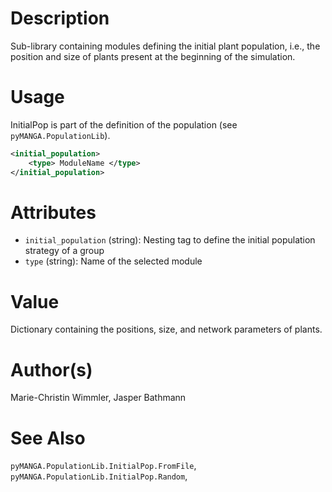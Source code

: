 # Description

Sub-library containing modules defining the initial plant population, i.e., the position and size of plants present at the beginning of the simulation.

# Usage

InitialPop is part of the definition of the population (see ``pyMANGA.PopulationLib``). 

```xml
<initial_population>
    <type> ModuleName </type>
</initial_population>
```

# Attributes

- ``initial_population`` (string): Nesting tag to define the initial population strategy of a group
- ``type`` (string): Name of the selected module

# Value

Dictionary containing the positions, size, and network parameters of plants.

# Author(s)

Marie-Christin Wimmler, Jasper Bathmann

# See Also

``pyMANGA.PopulationLib.InitialPop.FromFile``,
``pyMANGA.PopulationLib.InitialPop.Random``,


